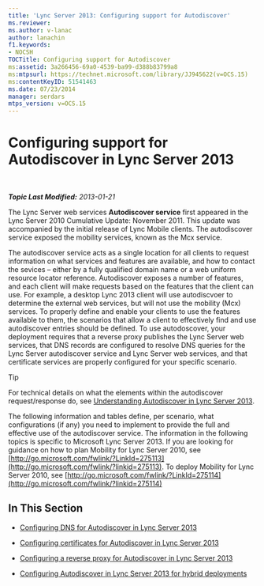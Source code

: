```yaml
---
title: 'Lync Server 2013: Configuring support for Autodiscover'
ms.reviewer: 
ms.author: v-lanac
author: lanachin
f1.keywords:
- NOCSH
TOCTitle: Configuring support for Autodiscover
ms:assetid: 3a266456-69a0-4539-ba99-d388b83799a8
ms:mtpsurl: https://technet.microsoft.com/library/JJ945622(v=OCS.15)
ms:contentKeyID: 51541463
ms.date: 07/23/2014
manager: serdars
mtps_version: v=OCS.15
---
```


<div data-xmlns="http://www.w3.org/1999/xhtml">

<div class="topic" data-xmlns="http://www.w3.org/1999/xhtml" data-msxsl="urn:schemas-microsoft-com:xslt" data-cs="http://msdn.microsoft.com/">

<div data-asp="http://msdn2.microsoft.com/asp">

# Configuring support for Autodiscover in Lync Server 2013

</div>

<div id="mainSection">

<div id="mainBody">

<span> </span>

_**Topic Last Modified:** 2013-01-21_

The Lync Server web services **Autodiscover service** first appeared in the Lync Server 2010 Cumulative Update: November 2011. This update was accompanied by the initial release of Lync Mobile clients. The autodiscover service exposed the mobility services, known as the Mcx service.

The autodiscover service acts as a single location for all clients to request information on what services and features are available, and how to contact the sevices – either by a fully qualified domain name or a web uniform resource locator reference. Autodiscover exposes a number of features, and each client will make requests based on the features that the client can use. For example, a desktop Lync 2013 client will use autodiscvoer to determine the external web services, but will not use the mobility (Mcx) services. To properly define and enable your clients to use the features available to them, the scenarios that allow a client to effectively find and use autodiscover entries should be defined. To use autodoscover, your deployment requires that a reverse proxy publishes the Lync Server web services, that DNS records are configured to resolve DNS queries for the Lync Server autodiscover service and Lync Server web services, and that certificate services are properly configured for your specific scenario.

<div>


> [!TIP]  
> For technical details on what the elements within the autodiscover request/response do, see <A href="lync-server-2013-understanding-autodiscover.md">Understanding Autodiscover in Lync Server 2013</A>.



</div>

The following information and tables define, per scenario, what configurations (if any) you need to implement to provide the full and effective use of the autodiscover service. The information in the following topics is specific to Microsoft Lync Server 2013. If you are looking for guidance on how to plan Mobility for Lync Server 2010, see [http://go.microsoft.com/fwlink/?LinkId=275113](http://go.microsoft.com/fwlink/?linkid=275113). To deploy Mobility for Lync Server 2010, see [http://go.microsoft.com/fwlink/?LinkId=275114](http://go.microsoft.com/fwlink/?linkid=275114)

<div>

## In This Section

  - [Configuring DNS for Autodiscover in Lync Server 2013](lync-server-2013-configuring-dns-for-autodiscover.md)

  - [Configuring certificates for Autodiscover in Lync Server 2013](lync-server-2013-configuring-certificates-for-autodiscover.md)

  - [Configuring a reverse proxy for Autodiscover in Lync Server 2013](lync-server-2013-configuring-a-reverse-proxy-for-autodiscover.md)

  - [Configuring Autodiscover in Lync Server 2013 for hybrid deployments](lync-server-2013-configuring-autodiscover-for-hybrid-deployments.md)

</div>

</div>

<span> </span>

</div>

</div>

</div>


